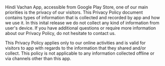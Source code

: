 Hindi Vachan App, accessible from Google Play Store, one of our main priorities is the privacy of our visitors. This Privacy Policy document contains types of information that is collected and recorded by app and how we use it.
In this inital release we do not collect any kind of information from user's device.
If you have additional questions or require more information about our Privacy Policy, do not hesitate to contact us.

This Privacy Policy applies only to our online activities and is valid for visitors to app with regards to the information that they shared and/or collect. This policy is not applicable to any information collected offline or via channels other than this app. 

